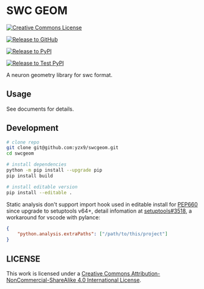 # SWC GEOM

<a rel="license" href="http://creativecommons.org/licenses/by-nc-sa/4.0/"><img alt="Creative Commons License" style="border-width:0" src="https://i.creativecommons.org/l/by-nc-sa/4.0/88x31.png" /></a><br />

[![Release to GitHub](https://github.com/yzx9/swcgeom/actions/workflows/github-publish.yml/badge.svg)](https://github.com/yzx9/swcgeom/releases)

[![Release to PyPI](https://github.com/yzx9/swcgeom/actions/workflows/pypi-publish.yml/badge.svg)](https://pypi.org/project/swcgeom/)

[![Release to Test PyPI](https://github.com/yzx9/swcgeom/actions/workflows/test-pypi-publish.yml/badge.svg)](https://test.pypi.org/project/swcgeom/)

A neuron geometry library for swc format.

## Usage

See documents for details.

## Development

```bash
# clone repo
git clone git@github.com:yzx9/swcgeom.git
cd swcgeom

# install dependencies
python -m pip install --upgrade pip
pip install build

# install editable version
pip install --editable .
```

Static analysis don't support import hook used in editable install for [PEP660](https://peps.python.org/pep-0660/) since upgrade to setuptools v64+, detail infomation at [setuptools#3518](https://github.com/pypa/setuptools/issues/3518), a workaround for vscode with pylance:

```json
{
    "python.analysis.extraPaths": ["/path/to/this/project"]
}
```

## LICENSE

This work is licensed under a <a rel="license" href="http://creativecommons.org/licenses/by-nc-sa/4.0/">Creative Commons Attribution-NonCommercial-ShareAlike 4.0 International License</a>.
